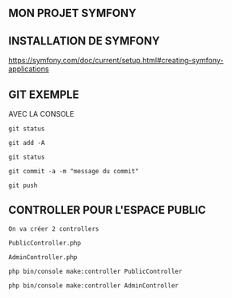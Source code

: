 ## MON PROJET SYMFONY 


## INSTALLATION DE SYMFONY

https://symfony.com/doc/current/setup.html#creating-symfony-applications

## GIT EXEMPLE

AVEC LA CONSOLE

    git status

    git add -A

    git status

    git commit -a -m "message du commit"

    git push


## CONTROLLER POUR L'ESPACE PUBLIC

    On va créer 2 controllers
    
    PublicController.php

    AdminController.php

    php bin/console make:controller PublicController

    php bin/console make:controller AdminController






